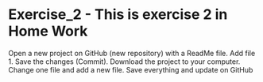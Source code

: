# Exercise_2 - This is exercise 2 in Home Work
  Open a new project on GitHub (new repository) with a ReadMe file. 
  Add file 1. 
  Save the changes (Commit). 
  Download the project to your computer. 
  Change one file and add a new file. 
  Save everything and update on GitHub
